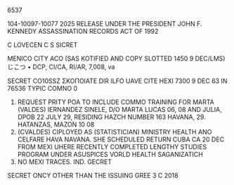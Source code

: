 6537

104-10097-10077 2025 RELEASE UNDER THE PRESIDENT JOHN F. KENNEDY ASSASSINATION RECORDS ACT OF 1992

C
LOVECEN C
S SICRET

MENICO CITY
ACO (SAS KOTIFIED AND COPY SLOTTED 1450 9 DEC/LMS)
じこつ
• DCP, CI/CA, RI/AR, 7,008, va

SECRET CO10SSZ
ΣΚΟΠΟΙΑΤΕ DIR ILFO UAVE CITE HEXI 7300 9 DEC 63 IN 76536
TYPIC COMNO
0

1. REQUEST PRITY POA TO INCLUDE COMMO TRAINING FOR MARTA (VALDES)
IERNANDEZ SINELE, D/O
MARTA
LUCAS
06, 08
AND JULIA, DPOB 22 JULY 29,
RESIDING HAZCH NUMBER 163 HAVANA, 29. HATANZAS,
MAZON
10
08
2. (CVALDES) CIPLOYED AS (STATISTICIAN) MINISTRY HEALTH
ANO CELFARE HAVA
NAVANA. SHE SCHEDULED RETURN CUBA CA 20 DEC FROM
MEXI UHERE RECENTLY COMPLETED LENGTHY STUDIES PROGRAM UNDER
ASUSPICES VORLD HEALTH
SAGANIZATICH
3. NO MEXI TRACES. IND.
GECRET

SECRET
ONCY OTHER THAN THE ISSUING GREE 3
C
2018

